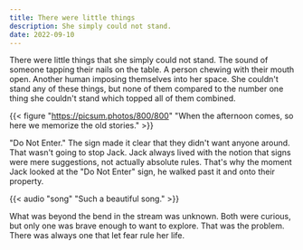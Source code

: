```yaml
---
title: There were little things
description: She simply could not stand.
date: 2022-09-10
---
```


There were little things that she simply could not stand. The sound of someone tapping their nails on the table. A person chewing with their mouth open. Another human imposing themselves into her space. She couldn't stand any of these things, but none of them compared to the number one thing she couldn't stand which topped all of them combined.

{{< figure "https://picsum.photos/800/800" "When the afternoon comes, so here we memorize the old stories." >}}

"Do Not Enter." The sign made it clear that they didn't want anyone around. That wasn't going to stop Jack. Jack always lived with the notion that signs were mere suggestions, not actually absolute rules. That's why the moment Jack looked at the "Do Not Enter" sign, he walked past it and onto their property.

{{< audio "song" "Such a beautiful song." >}}

What was beyond the bend in the stream was unknown. Both were curious, but only one was brave enough to want to explore. That was the problem. There was always one that let fear rule her life.